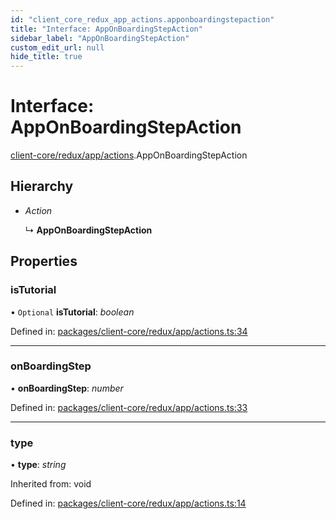 ```yaml
---
id: "client_core_redux_app_actions.apponboardingstepaction"
title: "Interface: AppOnBoardingStepAction"
sidebar_label: "AppOnBoardingStepAction"
custom_edit_url: null
hide_title: true
---
```


# Interface: AppOnBoardingStepAction

[client-core/redux/app/actions](../modules/client_core_redux_app_actions.md).AppOnBoardingStepAction

## Hierarchy

* *Action*

  ↳ **AppOnBoardingStepAction**

## Properties

### isTutorial

• `Optional` **isTutorial**: *boolean*

Defined in: [packages/client-core/redux/app/actions.ts:34](https://github.com/xr3ngine/xr3ngine/blob/5c3dcaef1/packages/client-core/redux/app/actions.ts#L34)

___

### onBoardingStep

• **onBoardingStep**: *number*

Defined in: [packages/client-core/redux/app/actions.ts:33](https://github.com/xr3ngine/xr3ngine/blob/5c3dcaef1/packages/client-core/redux/app/actions.ts#L33)

___

### type

• **type**: *string*

Inherited from: void

Defined in: [packages/client-core/redux/app/actions.ts:14](https://github.com/xr3ngine/xr3ngine/blob/5c3dcaef1/packages/client-core/redux/app/actions.ts#L14)
